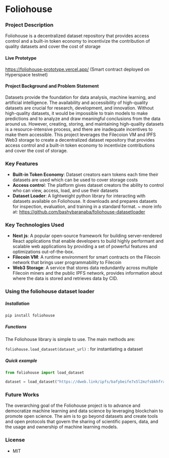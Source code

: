 # Foliohouse

### Project Description
Foliohouse is a decentralized dataset repository that provides access control and a built-in token economy to incentivize the contribution of quality datasets and cover the cost of storage

#### Live Prototype
https://foliohouse-prototype.vercel.app/  (Smart contract deployed on Hyperspace testnet)

#### Project Background and Problem Statement
Datasets provide the foundation for data analysis, machine learning, and artificial intelligence. The availability and accessibility of high-quality datasets are crucial for research, development, and innovation. Without high-quality datasets, it would be impossible to train models to make predictions and to analyze and draw meaningful conclusions from the data around us. However, creating, storing, and maintaining high-quality datasets is a resource-intensive process, and there are inadequate incentives to make them accessible. This project leverages the Filecoion VM and IPFS Web3 storage to create a decentralized dataset repository that provides access control and a built-in token economy to incentivize contributions and cover the cost of storage.

### Key Features
- **Built-in Token Economy**: Dataset creators earn tokens each time their datasets are used which can be used to cover storage costs
- **Access contro**l: The platform gives dataset creators the ability to control who can view, access, load, and use their datasets
- **Dataset Loader**: A lightweight python library for interacting with datasets available on Foliohouse. It downloads and prepares datasets for inspection, evaluation, and training in a standard format. ~ more info at: https://github.com/bashybaranaba/foliohouse-datasetloader


### Key Technologies Used
- **Next js**: A popular open-source framework for building server-rendered React applications that enable developers to build highly performant and scalable web applications by providing a set of powerful features and optimizations out-of-the-box.
- **Filecoin VM**: A runtime environment for smart contracts on the Filecoin network that brings user programmability to Filecoin
- **Web3 Storage**: A service that stores data redundantly across multiple Filecoin miners and the public IPFS network, provides information about where the data is stored and retrieves data by CID.


### Using the foliohouse dataset loader
##### Installation

```shell
pip install foliohouse
```
##### Functions

The Foliohouse library is simple to use. The main methods are:

`foliohouse.load_dataset(dataset_url)` : for instantiating a dataset

##### Quick example

```python
from foliohouse import load_dataset

dataset = load_dataset("https://dweb.link/ipfs/bafybeife7x5l2mzfsbkhfraltoj2obun6wh5n74mxm7hr22mah3pkxdhb4/dataset")
```

### Future Works
The overarching goal of the Foliohouse project is to advance and democratize machine learning and data science by leveraging blockchain to promote open science. The aim is to go beyond datasets and create tools and open protocols that govern the sharing of scientific papers, data, and the usage and ownership of machine learning models.

### License
- MIT


